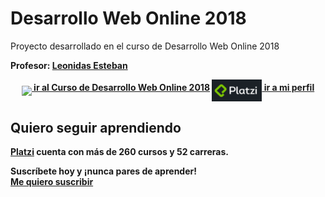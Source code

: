 # Desarrollo Web Online 2018
<p>Proyecto desarrollado en el curso de Desarrollo Web Online 2018</p>
<p><strong>Profesor: <a href="https://github.com/leonidasesteban" target="_blank">Leonidas Esteban</a></strong</p>
<p align="center">
  <a href="https://platzi.com/cursos/html5-css3/"><img align="middle" width="40px" heigt="40px"       src="https://static.platzi.com/media/achievements/1350-09ddb033-354b-4c0c-84a4-56cbb71d0b08.png" /> ir al Curso de Desarrollo Web Online 2018</a>  
  <a href="https://platzi.com/@yenniferh/"><img align="middle" width="80px" heigt="80px" src="images/platzi.png" /> ir a mi perfil</a>
 </p>
  
## Quiero seguir aprendiendo

[Platzi](https://platzi.com/r/yenniferh/) cuenta con más de 260 cursos y 52 carreras.

Suscríbete hoy y ¡nunca pares de aprender!  
[Me quiero suscribir](https://platzi.com/r/yenniferh/)
